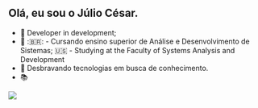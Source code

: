 ## Olá, eu sou o Júlio César.
- 🔭 Developer in development;
- 🌱 :🇧🇷: - Cursando ensino superior de Análise e Desenvolvimento de Sistemas; :us: - Studying at the Faculty of Systems Analysis and Development
- 🤔 Desbravando tecnologias em busca de conhecimento.
- :books:

<a href="https://www.linkedin.com/in/j%C3%BAlio-ara%C3%BAjo-348316234?lipi=urn%3Ali%3Apage%3Ad_flagship3_profile_view_base_contact_details%3Bprs09DpoR2GFvbq8OO%2Btbg%3D%3D" target="_blank"><img src="https://img.shields.io/badge/LinkedIn-0077B5?style=for-the-badge&logo=linkedin&logoColor=white">


